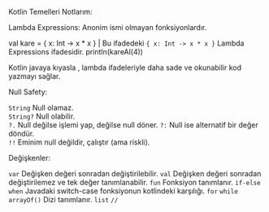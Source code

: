 Kotlin Temelleri Notlarım:


Lambda Expressions: Anonim ismi olmayan fonksiyonlardır.

val kare = { x: Int -> x * x }  |  Bu ifadedeki `{ x: Int -> x * x }` Lambda Expressions ifadesidir.
println(kareAl(4))           

Kotlin javaya kıyasla , lambda ifadeleriyle daha sade ve okunabilir kod yazmayı sağlar.


Null Safety:

 `String`   Null olamaz.                          
 `String?`  Null olabilir.                
 `?.`       Null değilse işlemi yap, değilse null döner.
 `?:`       Null ise alternatif bir değer döndür.     
 `!!`       Eminim null değildir, çalıştır (ama riskli).

Değişkenler:

`var`       Değişken değeri sonradan değiştirilebilir.
`val`       Değişken değeri sonradan değiştirilemez ve tek değer tanımlanabilir.
`fun`       Fonksiyon tanımlanır.
`if-else`   
`when`      Javadaki switch-case fonksiyonun kotlindeki karşılığı.
`for`
`while`
`arrayOf()` Dizi tanımlanır.
`list`
`//`

